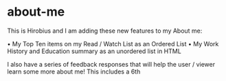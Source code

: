 # about-me

This is Hirobius and I am adding these new features to my About me:

• My Top Ten items on my Read / Watch List as an Ordered List
• My Work History and Education summary as an unordered list in HTML

I also have a series of feedback responses that will help the user / viewer learn some more about me!
This includes a 6th